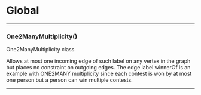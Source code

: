 # Global





* * *

### One2ManyMultiplicity() 

One2ManyMultiplicity class

Allows at most one incoming edge of such label on any vertex in the graph but places no constraint on outgoing edges. The edge label winnerOf is an example with ONE2MANY multiplicity since each contest is won by at most one person but a person can win multiple contests.




* * *










